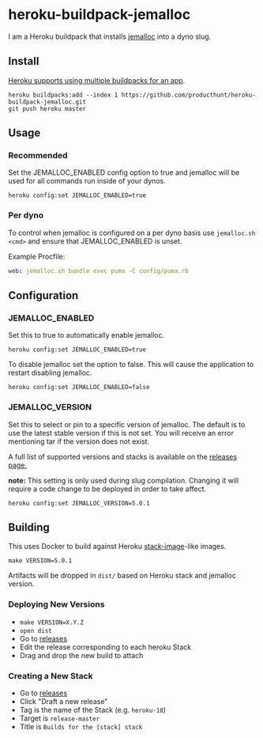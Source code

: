 # heroku-buildpack-jemalloc

I am a Heroku buildpack that installs [jemalloc](http://jemalloc.net/) into a
dyno slug.

## Install

[Heroku supports using multiple buildpacks for an app](https://devcenter.heroku.com/articles/using-multiple-buildpacks-for-an-app).

```console
heroku buildpacks:add --index 1 https://github.com/producthunt/heroku-buildpack-jemalloc.git
git push heroku master
```

## Usage

### Recommended

Set the JEMALLOC_ENABLED config option to true and jemalloc will be used for
all commands run inside of your dynos.

```console
heroku config:set JEMALLOC_ENABLED=true
```

### Per dyno

To control when jemalloc is configured on a per dyno basis use
`jemalloc.sh <cmd>` and ensure that JEMALLOC_ENABLED is unset.

Example Procfile:
```yaml
web: jemalloc.sh bundle exec puma -C config/puma.rb
```

## Configuration

### JEMALLOC_ENABLED

Set this to true to automatically enable jemalloc.

```console
heroku config:set JEMALLOC_ENABLED=true
```

To disable jemalloc set the option to false. This will cause the application to
restart disabling jemalloc.

```console
heroku config:set JEMALLOC_ENABLED=false
```

### JEMALLOC_VERSION

Set this to select or pin to a specific version of jemalloc. The default is to
use the latest stable version if this is not set. You will receive an error
mentioning tar if the version does not exist.

A full list of supported versions and stacks is available on the
[releases page.](https://github.com/producthunt/heroku-buildpack-jemalloc/releases)

**note:** This setting is only used during slug compilation. Changing it will
require a code change to be deployed in order to take affect.

```console
heroku config:set JEMALLOC_VERSION=5.0.1
```

## Building

This uses Docker to build against Heroku
[stack-image](https://github.com/heroku/stack-images)-like images.

```console
make VERSION=5.0.1
```

Artifacts will be dropped in `dist/` based on Heroku stack and jemalloc version.

### Deploying New Versions

- `make VERSION=X.Y.Z`
- `open dist`
- Go to [releases](https://github.com/producthunt/heroku-buildpack-jemalloc/releases)
- Edit the release corresponding to each heroku Stack
- Drag and drop the new build to attach

### Creating a New Stack
- Go to [releases](https://github.com/producthunt/heroku-buildpack-jemalloc/releases)
- Click "Draft a new release"
- Tag is the name of the Stack (e.g. `heroku-18`)
- Target is `release-master`
- Title is `Builds for the [stack] stack`
